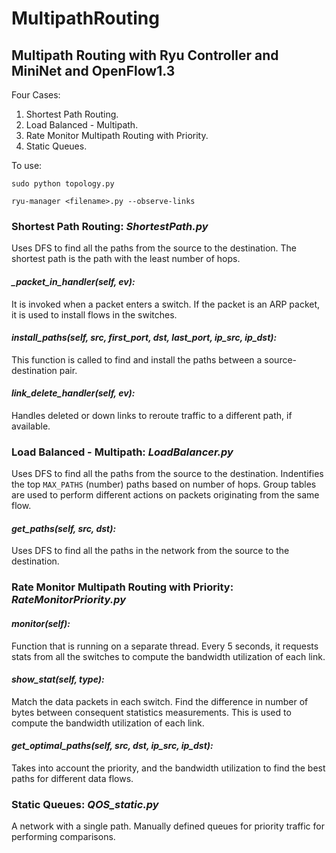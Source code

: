 # MultipathRouting

## Multipath Routing with Ryu Controller and MiniNet and OpenFlow1.3

Four Cases:
1. Shortest Path Routing.
2. Load Balanced - Multipath.
3. Rate Monitor Multipath Routing with Priority.
4. Static Queues.

To use:

```
sudo python topology.py
```
```
ryu-manager <filename>.py --observe-links
```

### Shortest Path Routing: *ShortestPath.py*

Uses DFS to find all the paths from the source to the destination.
The shortest path is the path with the least number of hops.

#### *_packet_in_handler(self, ev):*

It is invoked when a packet enters a switch. If the packet is an ARP packet, it is used to install flows in the switches.

#### *install_paths(self, src, first_port, dst, last_port, ip_src, ip_dst):*

This function is called to find and install the paths between a source-destination pair.

#### *link_delete_handler(self, ev):*

Handles deleted or down links to reroute traffic to a different path, if available.


### Load Balanced - Multipath: *LoadBalancer.py*

Uses DFS to find all the paths from the source to the destination.
Indentifies the top `MAX_PATHS` (number) paths based on number of hops.
Group tables are used to perform different actions on packets originating from the same flow.

#### *get_paths(self, src, dst):*

Uses DFS to find all the paths in the network from the source to the destination.


### Rate Monitor Multipath Routing with Priority: *RateMonitorPriority.py*

#### *monitor(self):*

Function that is running on a separate thread.
Every 5 seconds, it requests stats from all the switches to compute the bandwidth utilization of each link.

#### *show_stat(self, type):*

Match the data packets in each switch. Find the difference in number of bytes between consequent statistics measurements. This is used to compute the bandwidth utilization of each link.


#### *get_optimal_paths(self, src, dst, ip_src, ip_dst):*

Takes into account the priority, and the bandwidth utilization to find the best paths for different data flows.


### Static Queues: *QOS_static.py*

A network with a single path. Manually defined queues for priority traffic for performing comparisons.
